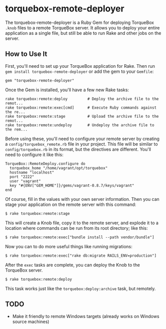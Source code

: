 # torquebox-remote-deployer

The torquebox-remote-deployer is a Ruby Gem for deploying TorqueBox `.knob` files to a remote TorqueBox server.  It
allows you to deploy your entire application as a single file, but still be able to run Rake and other jobs on the
server.

## How to Use It

First, you'll need to set up your TorqueBox application for Rake.
Then run `gem install torquebox-remote-deployer` or add the gem to your `Gemfile`:

    gem "torquebox-remote-deployer"

Once the Gem is installed, you'll have a few new Rake tasks:

    rake torquebox:remote:deploy         # Deploy the archive file to the remot...
    rake torquebox:remote:exec[cmd]      # Execute Ruby commands against the re...
    rake torquebox:remote:stage          # Upload the archive file to the remot...
    rake torquebox:remote:undeploy       # Undeploy the archive file to the rem...

Before using these, you'll need to configure your remote server by creating a `config/torquebox_remote.rb` file in your project.
This file will be similar to `config/torquebox.rb` in its format, but the directives are different.
You'll need to configure it like this:

    TorqueBox::RemoteDeploy.configure do
      torquebox_home "/home/vagrant/opt/torquebox"
      hostname "localhost"
      port "2222"
      user "vagrant"
      key "#{ENV["GEM_HOME"]}/gems/vagrant-0.8.7/keys/vagrant"
    end

Of course, fill in the values with your own server information.
Then you can stage your application on the remote server with this command:

    $ rake torquebox:remote:stage

This will create a Knob file, copy it to the remote server, and explode it to a location where commands can be run from
its root directory; like this:

    $ rake torquebox:remote:exec["bundle install --path vendor/bundle"]

Now you can to do more useful things like running migrations:

    $ rake torquebox:remote:exec["rake db:migrate RAILS_ENV=production"]

After the `exec` tasks are complete, you can deploy the Knob to the TorqueBox server.

    $ rake torquebox:remote:deploy

This task works just like the `torquebox:deploy:archive` task, but remotely.

## TODO

*  Make it friendly to remote Windows targets (already works on Windows source machines)